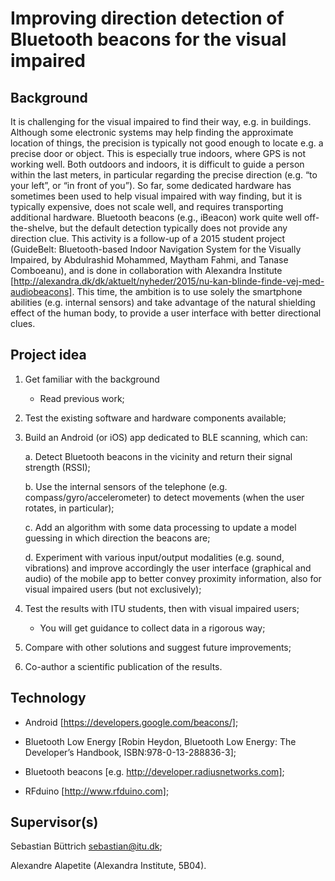 # Improving direction detection of Bluetooth beacons for the visual impaired


## Background

It is challenging for the visual impaired to find their way, e.g. in buildings. Although some electronic systems may help finding the approximate location of things, the precision is typically not good enough to locate e.g. a precise door or object. This is especially true indoors, where GPS is not working well. Both outdoors and indoors, it is difficult to guide a person within the last meters, in particular regarding the precise direction (e.g. “to your left”, or “in front of you”). So far, some dedicated hardware has sometimes been used to help visual impaired with way finding, but it is typically expensive, does not scale well, and requires transporting additional hardware. Bluetooth beacons (e.g., iBeacon) work quite well off-the-shelve, but the default detection typically does not provide any direction clue.
This activity is a follow-up of a 2015 student project (GuideBelt: Bluetooth-based Indoor Navigation System for the Visually Impaired, by Abdulrashid Mohammed, Maytham Fahmi, and Tanase Comboeanu), and is done in collaboration with Alexandra Institute [http://alexandra.dk/dk/aktuelt/nyheder/2015/nu-kan-blinde-finde-vej-med-audiobeacons].
This time, the ambition is to use solely the smartphone abilities (e.g. internal sensors) and take advantage of the natural shielding effect of the human body, to provide a user interface with better directional clues.

## Project idea

1.	Get familiar with the background
	* Read previous work;
2.	Test the existing software and hardware components available;
3.	Build an Android (or iOS) app dedicated to BLE scanning, which can:

	a.	Detect Bluetooth beacons in the vicinity and return their signal strength (RSSI);
	
	b.	Use the internal sensors of the telephone (e.g. compass/gyro/accelerometer) to detect movements (when the user rotates, in particular);
	
	c.	Add an algorithm with some data processing to update a model guessing in which direction the beacons are;
	
	d.	Experiment with various input/output modalities (e.g. sound, vibrations) and improve accordingly the user interface (graphical and audio) of the mobile app to better convey proximity information, also for visual impaired users (but not exclusively);
	
4.	Test the results with ITU students, then with visual impaired users;
	* You will get guidance to collect data in a rigorous way;
5.	Compare with other solutions and suggest future improvements;
6.	Co-author a scientific publication of the results.

## Technology

- Android [https://developers.google.com/beacons/]; 

- Bluetooth Low Energy [Robin Heydon, Bluetooth Low Energy: The Developer’s Handbook, ISBN:978-0-13-288836-3]; 

- Bluetooth beacons [e.g. http://developer.radiusnetworks.com]; 

- RFduino [http://www.rfduino.com];

## Supervisor(s)

Sebastian Büttrich <sebastian@itu.dk>;

Alexandre Alapetite (Alexandra Institute, 5B04).
